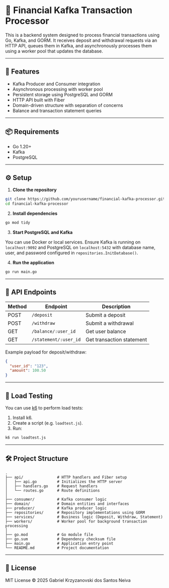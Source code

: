 
# 💸 Financial Kafka Transaction Processor

This is a backend system designed to process financial transactions using Go, Kafka, and GORM. It receives deposit and withdrawal requests via an HTTP API, queues them in Kafka, and asynchronously processes them using a worker pool that updates the database.

---

## 🚀 Features

- Kafka Producer and Consumer integration
- Asynchronous processing with worker pool
- Persistent storage using PostgreSQL and GORM
- HTTP API built with Fiber
- Domain-driven structure with separation of concerns
- Balance and transaction statement queries

---

## 📦 Requirements

- Go 1.20+
- Kafka
- PostgreSQL

---

## ⚙️ Setup

1. **Clone the repository**

```bash
git clone https://github.com/yourusername/financial-kafka-processor.git
cd financial-kafka-processor
```

2. **Install dependencies**

```bash
go mod tidy
```

3. **Start PostgreSQL and Kafka**

You can use Docker or local services. Ensure Kafka is running on `localhost:9092` and PostgreSQL on `localhost:5432` with database name, user, and password configured in `repositories.InitDatabase()`.

4. **Run the application**

```bash
go run main.go
```

---

## 📘 API Endpoints

| Method | Endpoint               | Description               |
|--------|------------------------|---------------------------|
| POST   | `/deposit`             | Submit a deposit          |
| POST   | `/withdraw`            | Submit a withdrawal       |
| GET    | `/balance/:user_id`    | Get user balance          |
| GET    | `/statement/:user_id`  | Get transaction statement |

Example payload for deposit/withdraw:
```json
{
  "user_id": "123",
  "amount": 100.50
}
```

---

## 🧪 Load Testing

You can use [k6](https://k6.io/) to perform load tests:

1. Install k6.
2. Create a script (e.g. `loadtest.js`).
3. Run:
```bash
k6 run loadtest.js
```

---

## 🛠️ Project Structure

```text
.
├── api/               # HTTP handlers and Fiber setup
│   ├── api.go         # Initializes the HTTP server
│   ├── handlers.go    # Request handlers
│   └── routes.go      # Route definitions
│
├── consumer/          # Kafka consumer logic
├── domain/            # Domain entities and interfaces
├── producer/          # Kafka producer logic
├── repositories/      # Repository implementations using GORM
├── services/          # Business logic (Deposit, Withdraw, Statement)
├── workers/           # Worker pool for background transaction processing
│
├── go.mod             # Go module file
├── go.sum             # Dependency checksum file
├── main.go            # Application entry point
└── README.md          # Project documentation
```

---

## 📄 License

MIT License © 2025 Gabriel Krzyzanovski dos Santos Neiva
